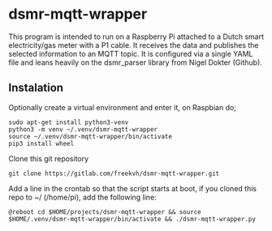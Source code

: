 # dsmr-mqtt-wrapper
This program is intended to run on a Raspberry Pi attached to a Dutch smart
electricity/gas meter with a P1 cable. It receives the data and publishes the
selected information to an MQTT topic. It is configured via a single YAML file
and leans heavily on the dsmr_parser library from Nigel Dokter (Github).

## Instalation
Optionally create a virtual environment and enter it, on Raspbian do;

```
sudo apt-get install python3-venv
python3 -m venv ~/.venv/dsmr-mqtt-wrapper
source ~/.venv/dsmr-mqtt-wrapper/bin/activate
pip3 install wheel
```

Clone this git repository

`git clone https://gitlab.com/freekvh/dsmr-mqtt-wrapper.git`

Add a line in the crontab so that the script starts at boot, if you cloned this
repo to ~/ (/home/pi), add the following line:

`@reboot cd $HOME/projects/dsmr-mqtt-wrapper && source $HOME/.venv/dsmr-mqtt-wrapper/bin/activate && ./dsmr-mqtt-wrapper.py`
